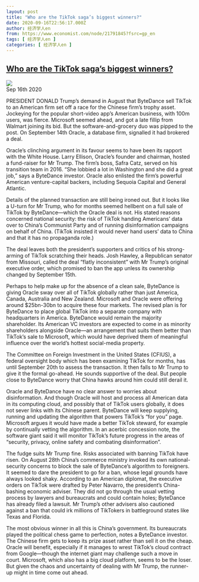 ```yaml
---
layout: post
title: "Who are the TikTok saga’s biggest winners?"
date: 2020-09-16T22:56:17.000Z
author: 经济学人en
from: https://www.economist.com/node/21791845?fsrc=gp_en
tags: [ 经济学人en ]
categories: [ 经济学人en ]
---
```

<!--1600296977000-->
[Who are the TikTok saga’s biggest winners?](https://www.economist.com/node/21791845?fsrc=gp_en)
------

<div>
<img src="https://images.weserv.nl/?url=www.economist.com/sites/default/files/20200919_WBP003.jpg"/><div></div><aside ><div ><time itemscope="" itemType="http://schema.org/DateTime" dateTime="2020-09-16T00:00:00Z" >Sep 16th 2020</time><meta itemProp="author" content="The Economist"/></div></aside><p >PRESIDENT DONALD Trump’s demand in August that ByteDance sell TikTok to an American firm set off a race for the Chinese firm’s trophy asset. Jockeying for the popular short-video app’s American business, with 100m users, was fierce. Microsoft seemed ahead, and got a late fillip from Walmart joining its bid. But the software-and-grocery duo was pipped to the post. On September 14th Oracle, a database firm, signalled it had brokered a deal.</p><p >Oracle’s clinching argument in its favour seems to have been its rapport with the White House. Larry Ellison, Oracle’s founder and chairman, hosted a fund-raiser for Mr Trump. The firm’s boss, Safra Catz, served on his transition team in 2016. “She lobbied a lot in Washington and she did a great job,” says a ByteDance investor. Oracle also enlisted the firm’s powerful American venture-capital backers, including Sequoia Capital and General Atlantic.</p><div  id="gpt-ad-slot-1" data-test-id="Inline Ad"></div><p >Details of the planned transaction are still being ironed out. But it looks like a U-turn for Mr Trump, who for months seemed hellbent on a full sale of TikTok by ByteDance—which the Oracle deal is not. His stated reasons concerned national security: the risk of TikTok handing Americans’ data over to China’s Communist Party and of running disinformation campaigns on behalf of China. (TikTok insisted it would never hand users’ data to China and that it has no propaganda role.)</p><p >The deal leaves both the president’s supporters and critics of his strong-arming of TikTok scratching their heads. Josh Hawley, a Republican senator from Missouri, called the deal “flatly inconsistent” with Mr Trump’s original executive order, which promised to ban the app unless its ownership changed by September 15th.</p><p >Perhaps to help make up for the absence of a clean sale, ByteDance is giving Oracle sway over all of TikTok globally rather than just America, Canada, Australia and New Zealand. Microsoft and Oracle were offering around $25bn-30bn to acquire these four markets. The revised plan is for ByteDance to place global TikTok into a separate company with headquarters in America. ByteDance would remain the majority shareholder. Its American VC investors are expected to come in as minority shareholders alongside Oracle—an arrangement that suits them better than TikTok’s sale to Microsoft, which would have deprived them of meaningful influence over the world’s hottest social-media property.</p><p >The Committee on Foreign Investment in the United States (CFIUS), a federal oversight body which has been examining TikTok for months, has until September 20th to assess the transaction. It then falls to Mr Trump to give it the formal go-ahead. He sounds supportive of the deal. But people close to ByteDance worry that China hawks around him could still derail it.</p><div  id="gpt-ad-slot-2" data-test-id="Inline Ad"></div><p >Oracle and ByteDance have no clear answer to worries about disinformation. And though Oracle will host and process all American data in its computing cloud, and possibly that of TikTok users globally, it does not sever links with its Chinese parent. ByteDance will keep supplying, running and updating the algorithm that powers TikTok’s “for you” page. Microsoft argues it would have made a better TikTok steward, for example by continually vetting the algorithm. In an acerbic concession note, the software giant said it will monitor TikTok’s future progress in the areas of “security, privacy, online safety and combating disinformation”.</p><p >The fudge suits Mr Trump fine. Risks associated with banning TikTok have risen. On August 28th China’s commerce ministry invoked its own national-security concerns to block the sale of ByteDance’s algorithm to foreigners. It seemed to dare the president to go for a ban, whose legal grounds have always looked shaky. According to an American diplomat, the executive orders on TikTok were drafted by Peter Navarro, the president’s China-bashing economic adviser. They did not go through the usual vetting process by lawyers and bureaucrats and could contain holes; ByteDance has already filed a lawsuit. Mr Trump’s other advisers also cautioned against a ban that could irk millions of TikTokers in battleground states like Texas and Florida.</p><p >The most obvious winner in all this is China’s government. Its bureaucrats played the political chess game to perfection, notes a ByteDance investor. The Chinese firm gets to keep its prize asset rather than sell it on the cheap. Oracle will benefit, especially if it manages to wrest TikTok’s cloud contract from Google—though the internet giant may challenge such a move in court. Microsoft, which also has a big cloud platform, seems to be the loser. But given the chaos and uncertainty of dealing with Mr Trump, the runner-up might in time come out ahead.</p>
</div>
